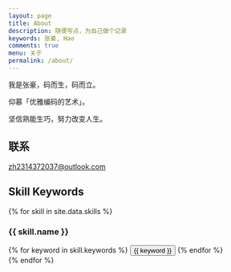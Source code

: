 ```yaml
---
layout: page
title: About
description: 随便写点，为自己做个记录
keywords: 张豪, Hao
comments: true
menu: 关于
permalink: /about/
---
```


我是张豪，码而生，码而立。

仰慕「优雅编码的艺术」。

坚信熟能生巧，努力改变人生。

## 联系

zh2314372037@outlook.com

## Skill Keywords

{% for skill in site.data.skills %}
### {{ skill.name }}
<div class="btn-inline">
{% for keyword in skill.keywords %}
<button class="btn btn-outline" type="button">{{ keyword }}</button>
{% endfor %}
</div>
{% endfor %}
